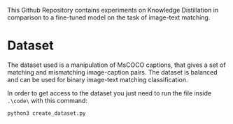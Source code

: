 This Github Repository contains experiments on Knowledge Distillation in comparison to a fine-tuned model on the task of image-text matching.

# Dataset
The dataset used is a manipulation of MsCOCO captions, that gives a set of matching and mismatching image-caption pairs. The dataset is balanced and can be used for binary image-text matching classification.

In order to get access to the dataset you just need to run the file inside ```.\code\``` with this command:

```python3 create_dataset.py ```
